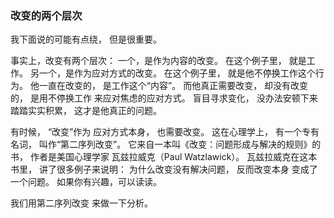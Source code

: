 ### 改变的两个层次
我下面说的可能有点绕，
但是很重要。

事实上，改变有两个层次：
一个，是作为内容的改变。
在这个例子里，
就是工作。
另一个，是作为应对方式的改变。
在这个例子里，
就是他不停换工作这个行为。
他一直在改变的，
是工作这个“内容”。
而他真正需要改变，
却没有改变的，
是用不停换工作
来应对焦虑的应对方式。
盲目寻求变化，
没办法安顿下来
踏踏实实积累，
这才是他真正的问题。

有时候，
“改变”作为
应对方式本身，
也需要改变。
这在心理学上，
有一个专有名词，
叫作“第二序列改变”。
它来自一本叫《改变：问题形成与解决的规则》的书，
作者是美国心理学家
瓦兹拉威克（Paul Watzlawick）。
瓦兹拉威克在这本书里，
讲了很多例子来说明：
为什么改变没有解决问题，
反而改变本身
变成了一个问题。
如果你有兴趣，可以读读。

我们用第二序列改变
来做一下分析。
